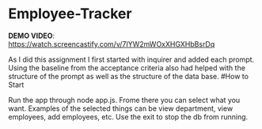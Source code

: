 # Employee-Tracker
<strong>DEMO VIDEO</strong>: https://watch.screencastify.com/v/7IYW2mWOxXHGXHbBsrDq <p>
As I did this assignment I first started with inquirer and added each prompt. Using the baseline from the acceptance criteria also had helped with the structure of the prompt as well as the structure of the data base.
#How to Start <p>
  Run the app through node app.js. Frome there you can select what you want. Examples of the selected things can be view department, view employees, add employees, etc.
  Use the exit to stop the db from running.
